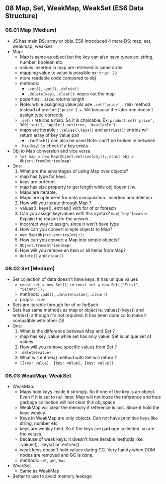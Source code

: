 ## 08 Map, Set, WeakMap, WeakSet (ES6 Data Structure)

### 08.01 Map [Medium]

- JS has main DS: array or objs. ES6 introduced 4 more DS: map, set, weakmap, weakset
- Map:
  - Map is same as object but the key can also have types ex: string, number, boolean etc.
  - values inserted in map are retrieved in same order
  - mapping value to value is possible ex: `true: 23`
  - more readable code compared to obj
  - methods:
    - `.set()`, `.get()`, `.delete()`
    - `.delete(key)`, `.clear()`: wipes out the map
  - poperties: `.size`: returns length
  - Note: while assigning value pls use `.set('price', 300)` method instead of `product['price'] = 300` because the later one doesn't assign type correctly
  - `.set()` returns a map. So it is chainable. Ex: `product.set('price', 300).set(1, 'Apple').set(true, 'Available')`
  - maps are iterable
    : `.values()`,`keys()` and `entries()`: entries will return array of key value pair
    - `.forEach()` can also be used Note: can't be broken in between
  - `.has(key)` to check if a key exists
- Obj to Map conversion and vice versa
  - `let map = new Map(Object.entries(obj));`, `const obj = Object.fromEntries(map)`
- Qns:
  1. What are the advantages of using Map over objects?
  - map has type for keys.
  - keys are ordered.
  - map has size property to get length while obj doesn't hv.
  - Maps are iterable.
  - Maps are optimized for data manipulation. insertion and deletion
  2. How will you iterate through Map ?
  - values(), keys(), entries() with for of or foreach
  3. Can you assign key/values with this syntax? `map[‘key’]=value` Explain the reason for the answer.
  - incorrect way to assign. since it won't have type
  4. How can you convert simple objects to Map?
  - `new Map(Object.entries(obj));`
  5. How can you convert a Map into simple objects?
  - `Object.fromEntries(map)`
  6. How will you remove an item or all items from Map?
  - `delete()` and `clear()`

### 08.02 Set [Medium]

- Set collection of data doesn't have keys. It has unique values
  - `const set = new Set();` or `const set = new Set(["First", "Second"]);`
  - methods: `.add()`, `.delete(value)`, `.clear()`
  - props: `.size`
- Sets are iterable through for of or forEach
- Sets has same methods as map or object ie. values() keys() and entries() although it's not required. It has been done so to make it compatible with other DS
- Qns:
  1. What is the difference between Map and Set ?
  - map has key, value while set has only value. Set is unique set of values
  2. How will you remove specific values from Set ?
  - `.delete(value)`
  3. What will entries() method with Set will return ?
  - `[[key: value], [key: value], [key: value]]`

### 08.03 WeakMap, WeakSet

- WeakMap:
  - Maps hold keys inside it strongly. So if one of the key is an object. Even if it is set to null later. Map will not loose the reference and thus garbage collection will not clear this obj space
  - WeakMap will clear the memory if reference is lost. Since it hold the keys weakly.
  - Keys in WeakMap are only objects. Can not have primitive keys like string, number etc
  - keys are weakly held. So if the keys are garbage collected, so are the values.
  - because of weak keys. It doesn't have iterable methods like: .values(), .keys() or .entries()
  - weak keys doesn't hold values during GC. Very handy when DOM nodes are removed and GC is done.
  - methods: `set`, `get`, `has`
- WeakSet
  - Same as WeakMap
- Better to use to avoid memory leakage
